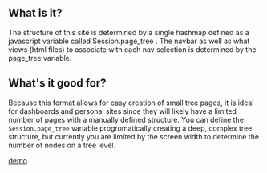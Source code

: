 ## What is it?
The structure of this site is determined by a single hashmap defined as a javascript variable called Session.page_tree . The navbar as well as what views (html files) to associate with each nav selection is determined by the page_tree variable.

## What's it good for?
Because this format allows for easy creation of small tree pages, it is ideal for dashboards and personal sites since they will likely have a limited number of pages with a manually defined structure. You can define the `Session.page_tree` variable progromatically creating a deep, complex tree structure, but currently you are limited by the screen width to determine the number of nodes on a tree level.

[demo](dashboarder.meteor.com)
